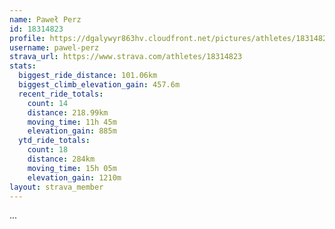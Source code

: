 ```yaml
---
name: Paweł Perz
id: 18314823
profile: https://dgalywyr863hv.cloudfront.net/pictures/athletes/18314823/5244308/1/large.jpg
username: pawel-perz
strava_url: https://www.strava.com/athletes/18314823
stats:
  biggest_ride_distance: 101.06km
  biggest_climb_elevation_gain: 457.6m
  recent_ride_totals:
    count: 14
    distance: 218.99km
    moving_time: 11h 45m
    elevation_gain: 885m
  ytd_ride_totals:
    count: 18
    distance: 284km
    moving_time: 15h 05m
    elevation_gain: 1210m
layout: strava_member
--- 
```

...

